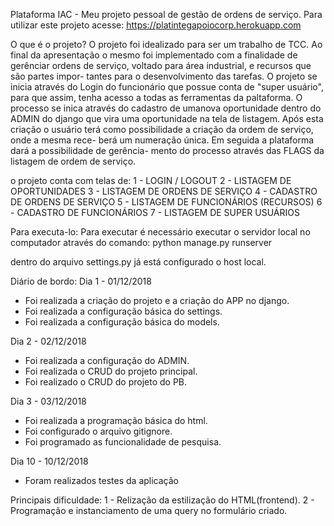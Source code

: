 Plataforma IAC - Meu projeto pessoal de gestão de ordens de serviço.
Para utilizar este projeto acesse: https://platintegapoiocorp.herokuapp.com

O que é o projeto?
O projeto foi idealizado para ser um trabalho de TCC.
Ao final da apresentação o mesmo foi implementado com a finalidade de gerênciar
ordens de serviço, voltado para área industrial, e recursos que são partes impor-
tantes para o desenvolvimento das tarefas.
O projeto se inicia através do Login do funcionário que possue conta de "super
usuário", para que assim, tenha acesso a todas as ferramentas da paltaforma.
O processo se inica através do cadastro de umanova oportunidade dentro do ADMIN
do django que vira uma oportunidade na tela de listagem. Após esta criação o
usuário terá como possibilidade a criação da ordem de serviço, onde a mesma rece-
berá um numeração única. Em seguida a plataforma dará a possibilidade de gerência-
mento do processo através das FLAGS da listagem de ordem de serviço.

o projeto conta com telas de:
  1 - LOGIN / LOGOUT
  2 - LISTAGEM DE OPORTUNIDADES
  3 - LISTAGEM DE ORDENS DE SERVIÇO
  4 - CADASTRO DE ORDENS DE SERVIÇO
  5 - LISTAGEM DE FUNCIONÁRIOS (RECURSOS)
  6 - CADASTRO DE FUNCIONÁRIOS
  7 - LISTAGEM DE SUPER USUÁRIOS

Para executa-lo:
Para executar é necessário executar o servidor local no computador através do
comando:
python manage.py runserver

dentro do arquivo settings.py já está configurado o host local.

Diário de bordo:
Dia 1 - 01/12/2018
  - Foi realizada a criação do projeto e a criação do APP no django.
  - Foi realizada a configuração básica do settings.
  - Foi realizada a configuração básica do models.

Dia 2 - 02/12/2018
  - Foi realizada a configuração do ADMIN.
  - Foi realizada o CRUD do projeto principal.
  - Foi realizado o CRUD do projeto do PB.

Dia 3 - 03/12/2018
  - Foi realizada a programação básica do html.
  - Foi configurado o arquivo gitignore.
  - Foi programado as funcionalidade de pesquisa.

Dia 10 - 10/12/2018
  - Foram realizados testes da aplicação

Principais dificuldade:
  1 - Relização da estilização do HTML(frontend).
  2 - Programação e instanciamento de uma query no formulário criado.
